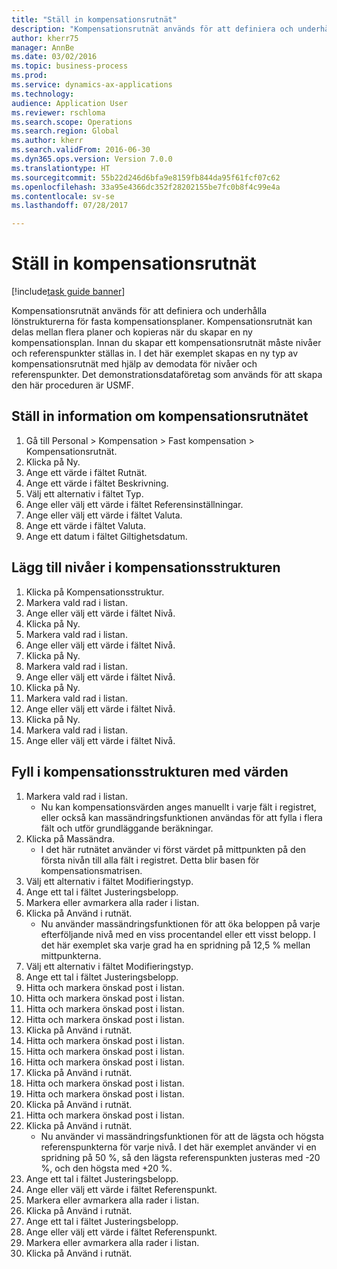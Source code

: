 ```yaml
--- 
title: "Ställ in kompensationsrutnät"
description: "Kompensationsrutnät används för att definiera och underhålla lönstrukturerna för fasta kompensationsplaner."
author: kherr75
manager: AnnBe
ms.date: 03/02/2016
ms.topic: business-process
ms.prod: 
ms.service: dynamics-ax-applications
ms.technology: 
audience: Application User
ms.reviewer: rschloma
ms.search.scope: Operations
ms.search.region: Global
ms.author: kherr
ms.search.validFrom: 2016-06-30
ms.dyn365.ops.version: Version 7.0.0
ms.translationtype: HT
ms.sourcegitcommit: 55b22d246d6bfa9e8159fb844da95f61fcf07c62
ms.openlocfilehash: 33a95e4366dc352f28202155be7fc0b8f4c99e4a
ms.contentlocale: sv-se
ms.lasthandoff: 07/28/2017

---
```

# <a name="set-up-compensation-grids"></a>Ställ in kompensationsrutnät

[!include[task guide banner](../../includes/task-guide-banner.md)]

Kompensationsrutnät används för att definiera och underhålla lönstrukturerna för fasta kompensationsplaner. Kompensationsrutnät kan delas mellan flera planer och kopieras när du skapar en ny kompensationsplan.  Innan du skapar ett kompensationsrutnät måste nivåer och referenspunkter ställas in. I det här exemplet skapas en ny typ av kompensationsrutnät med hjälp av demodata för nivåer och referenspunkter. Det demonstrationsdataföretag som används för att skapa den här proceduren är USMF.


## <a name="set-up-information-about-the-compensation-grid"></a>Ställ in information om kompensationsrutnätet
1. Gå till Personal > Kompensation > Fast kompensation > Kompensationsrutnät.
2. Klicka på Ny.
3. Ange ett värde i fältet Rutnät.
4. Ange ett värde i fältet Beskrivning.
5. Välj ett alternativ i fältet Typ.
6. Ange eller välj ett värde i fältet Referensinställningar.
7. Ange eller välj ett värde i fältet Valuta.
8. Ange ett värde i fältet Valuta.
9. Ange ett datum i fältet Giltighetsdatum.

## <a name="add-levels-to-the-compensation-structure"></a>Lägg till nivåer i kompensationsstrukturen
1. Klicka på Kompensationsstruktur.
2. Markera vald rad i listan.
3. Ange eller välj ett värde i fältet Nivå.
4. Klicka på Ny.
5. Markera vald rad i listan.
6. Ange eller välj ett värde i fältet Nivå.
7. Klicka på Ny.
8. Markera vald rad i listan.
9. Ange eller välj ett värde i fältet Nivå.
10. Klicka på Ny.
11. Markera vald rad i listan.
12. Ange eller välj ett värde i fältet Nivå.
13. Klicka på Ny.
14. Markera vald rad i listan.
15. Ange eller välj ett värde i fältet Nivå.

## <a name="fill-in-the-compensation-structure-with-values"></a>Fyll i kompensationsstrukturen med värden
1. Markera vald rad i listan.
    * Nu kan kompensationsvärden anges manuellt i varje fält i registret, eller också kan massändringsfunktionen användas för att fylla i flera fält och utför grundläggande beräkningar.  
2. Klicka på Massändra.
    * I det här rutnätet använder vi först värdet på mittpunkten på den första nivån till alla fält i registret. Detta blir basen för kompensationsmatrisen.  
3. Välj ett alternativ i fältet Modifieringstyp.
4. Ange ett tal i fältet Justeringsbelopp.
5. Markera eller avmarkera alla rader i listan.
6. Klicka på Använd i rutnät.
    * Nu använder massändringsfunktionen för att öka beloppen på varje efterföljande nivå med en viss procentandel eller ett visst belopp. I det här exemplet ska varje grad ha en spridning på 12,5 % mellan mittpunkterna.  
7. Välj ett alternativ i fältet Modifieringstyp.
8. Ange ett tal i fältet Justeringsbelopp.
9. Hitta och markera önskad post i listan.
10. Hitta och markera önskad post i listan.
11. Hitta och markera önskad post i listan.
12. Hitta och markera önskad post i listan.
13. Klicka på Använd i rutnät.
14. Hitta och markera önskad post i listan.
15. Hitta och markera önskad post i listan.
16. Hitta och markera önskad post i listan.
17. Klicka på Använd i rutnät.
18. Hitta och markera önskad post i listan.
19. Hitta och markera önskad post i listan.
20. Klicka på Använd i rutnät.
21. Hitta och markera önskad post i listan.
22. Klicka på Använd i rutnät.
    * Nu använder vi massändringsfunktionen för att de lägsta och högsta referenspunkterna för varje nivå. I det här exemplet använder vi en spridning på 50 %, så den lägsta referenspunkten justeras med -20 %, och den högsta med +20 %.  
23. Ange ett tal i fältet Justeringsbelopp.
24. Ange eller välj ett värde i fältet Referenspunkt.
25. Markera eller avmarkera alla rader i listan.
26. Klicka på Använd i rutnät.
27. Ange ett tal i fältet Justeringsbelopp.
28. Ange eller välj ett värde i fältet Referenspunkt.
29. Markera eller avmarkera alla rader i listan.
30. Klicka på Använd i rutnät.


